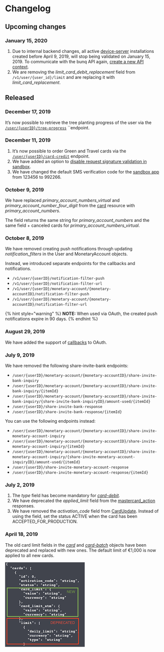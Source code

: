 # Changelog

## Upcoming changes

### January 15, 2020

1. Due to internal backend changes, all active [device-server](https://doc.bunq.com/#/device-server/Create_DeviceServer) installations created before April 9, 2019, will stop being validated on January 15, 2019. To communicate with the bunq API again, [create a new API context](https://beta.doc.bunq.com/basics/authentication#creating-api-context).
2. We are removing the _limit\_card\_debit\_replacement_ field from `/v1/user/{user_id}/limit` and are replacing it with _limit\_card\_replacement_.

## Released

### December 17, 2019

It’s now possible to retrieve the tree planting progress of the user via the [`/user/{userID}/tree-progress`](https://doc.bunq.com/#/tree-progress/List_all_TreeProgress_for_User) ``endpoint.

### December 11, 2019

1. It’s now possible to order Green and Travel cards via the [`/user/{userID}/card-credit`](https://doc.bunq.com/#/card-credit/Create_CardCredit_for_User) endpoint.
2. We have added an option to [disable request signature validation in sandbox](https://beta.doc.bunq.com/basics/sandbox#sandbox-request-signing).
3. We have changed the default SMS verification code for the [sandbox app](https://beta.doc.bunq.com/basics/sandbox/android-emulator) from 123456 to 992266.

### October 9, 2019

We have replaced _primary\_account\_numbers\_virtual_ and _primary\_account\_number\_four\_digit_ from the [card](https://doc.bunq.com/?utm_source=What%27s+new+with+the+bunq+API&utm_campaign=d65e4c4f05-API_Partners&utm_medium=email&utm_term=0_0aa6b52aaa-d65e4c4f05-#/card) resource with _primary\_account\_numbers_.  
  
The field returns the same string for _primary\_account\_numbers_ and the same field + canceled cards for _primary\_account\_numbers\_virtual_.

### October 8, 2019

We have removed creating push notifications through updating _notification\_filters_ in the User and MonetaryAccount objects.

Instead, we introduced separate endpoints for the callbacks and notifications.

* `/v1/user/{userID}/notification-filter-push`
* `/v1/user/{userID}/notification-filter-url`
* `/v1/user/{userID}/monetary-account/{monetary-accountID}/notification-filter-push`
* `/v1/user/{userID}/monetary-account/{monetary-accountID}/notification-filter-url`

{% hint style="warning" %}
**NOTE:** When used via OAuth, the created push notifications expire in 90 days.
{% endhint %}

### August 29, 2019

We have added the support of [callbacks](https://beta.doc.bunq.com/basics/callbacks) to OAuth.

### July 9, 2019

We have removed the following share-invite-bank endpoints:

* `/user/{userID}/monetary-account/{monetary-accountID}/share-invite-bank-inquiry`
* `/user/{userID}/monetary-account/{monetary-accountID}/share-invite-bank-inquiry/{itemId}`
* `/user/{userID}/monetary-account/{monetary-accountID}/share-invite-bank-inquiry/{share-invite-bank-inquiryID}/amount-used/{itemId}`
* `/user/{userID}/share-invite-bank-response`
* `/user/{userID}/share-invite-bank-response/{itemId}`

You can use the following endpoints instead:

* `/user/{userID}/monetary-account/{monetary-accountID}/share-invite-monetary-account-inquiry`
* `/user/{userID}/monetary-account/{monetary-accountID}/share-invite-monetary-account-inquiry/{itemId}`
* `/user/{userID}/monetary-account/{monetary-accountID}/share-invite-monetary-account-inquiry/{share-invite-monetary-account-inquiryID}/amount-used/{itemId}`
* `/user/{userID}/share-invite-monetary-account-response`
* `/user/{userID}/share-invite-monetary-account-response/{itemId}`

### July 2, 2019

1. The _type_ field has become mandatory for [_card-debit_](https://doc.bunq.com/#/card-debit)_._
2. We have deprecated the _applied\_limit_ field from the [mastercard\_action](https://doc.bunq.com/#/mastercard-action) responses.
3. We have removed the _activation\_code_ field from [CardUpdate](https://doc.bunq.com/#/card/Update_Card_for_User). Instead of using the field, set the status ACTIVE when the card has been ACCEPTED\_FOR\_PRODUCTION.

### April 18, 2019

The old card limit fields in the [_card_](https://doc.bunq.com/#/card) and [_card-batch_](https://doc.bunq.com/#/card-batch) objects have been deprecated and replaced with new ones. The default limit of €1,000 is now applied to all new cards.

![](../.gitbook/assets/screenshot-2019-04-10-at-12.34.11%20%282%29.png)



